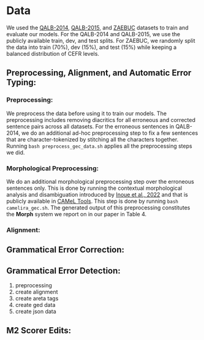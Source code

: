 # Data

We used the [QALB-2014](), [QALB-2015](), and [ZAEBUC]() datasets to train and evaluate our models. For the QALB-2014 and QALB-2015, we use the publicly available train, dev, and test splits. For ZAEBUC, we randomly split the data into train (70%), dev (15%), and test (15%) while keeping a balanced distribution of CEFR levels. 

## Preprocessing, Alignment, and Automatic Error Typing:

### Preprocessing:

We preprocess the data before using it to train our models. The preprocessing includes removing diacritics for all erroneous and corrected sentence pairs across all datasets. For the erroneous sentences in QALB-2014, we do an additional ad-hoc preprocessing step to fix a few sentences that are character-tokenized by stitching all the characters together. Running `bash preprocess_gec_data.sh` applies all the preprocessing steps we did. 

### Morphological Preprocessing:

We do an additional morphological preprocessing step over the erroneous sentences only. This is done by running the contextual morphological analysis and disambiguation introduced by [Inoue et al., 2022]() and that is publicly available in [CAMeL Tools](). This step is done by running `bash camelira_gec.sh`. The generated output of this preprocessing constitutes the **Morph** system we report on in our paper in Table 4.

### Alignment:

## Grammatical Error Correction:




## Grammatical Error Detection:

1) preprocessing
2) create alignment
3) create areta tags
4) create ged data
5) create json data


## M2 Scorer Edits:
